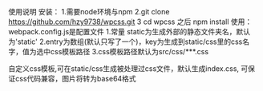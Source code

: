 使用说明
安装：
1.需要node环境与npm
2.git clone https://github.com/hzy9738/wpcss.git
3 cd wpcss 之后 npm install
使用：
webpack.config.js是配置文件
1.常量 static为生成外部的静态文件夹名，默认为'static'
2.entry为数组(默认只写了一个)，key为生成到static/css里的css名字，值为选中css模板路径
3.css模板路径默认为src/css/***.css

自定义css模板,可在static/css生成被处理过css文件，默认生成index.css,
可保证css代码兼容，图片将转为base64格式
